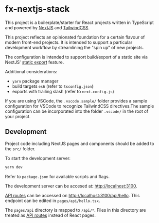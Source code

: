 # fx-nextjs-stack

This project is a boilerplate/starter for React projects written in TypeScript and powered by [NextJS](https://nextjs.org/) and [TailwindCSS](https://tailwindcss.com/).

This project reflects an opinionated foundation for a certain flavour of modern front-end projects. It is intended to support a particular development workflow by streamlining the "spin up" of new projects.

The configuration is intended to support build/export of a static site via NextJS' [static export](https://nextjs.org/docs/advanced-features/static-html-export) feature.

Additional considerations:

- `yarn` package manager
- build targets `es6` (refer to `tsconfig.json`)
- exports with trailing slash (refer to `next.config.js`)

If you are using VSCode, the `.vscode.sample/` folder provides a sample configuration for VSCode to recognize TailwindCSS directives.The sample configuration can be incorporated into the folder `.vscode/` in the root of your project.

## Development

Project code including NextJS pages and components should be added to the `src/` folder.

To start the development server:

```bash
yarn dev
```

Refer to `package.json` for available scripts and flags.

The development server can be accesed at: [http://localhost:3100](http://localhost:3100).

[API routes](https://nextjs.org/docs/api-routes/introduction) can be accessed on [http://localhost:3100/api/hello](http://localhost:3100/api/hello). This endpoint can be edited in `pages/api/hello.tsx`.

The `pages/api` directory is mapped to `/api/*`. Files in this directory are treated as [API routes](https://nextjs.org/docs/api-routes/introduction) instead of React pages.
